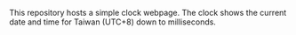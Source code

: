This repository hosts a simple clock webpage.
The clock shows the current date and time for Taiwan (UTC+8) down to milliseconds.
